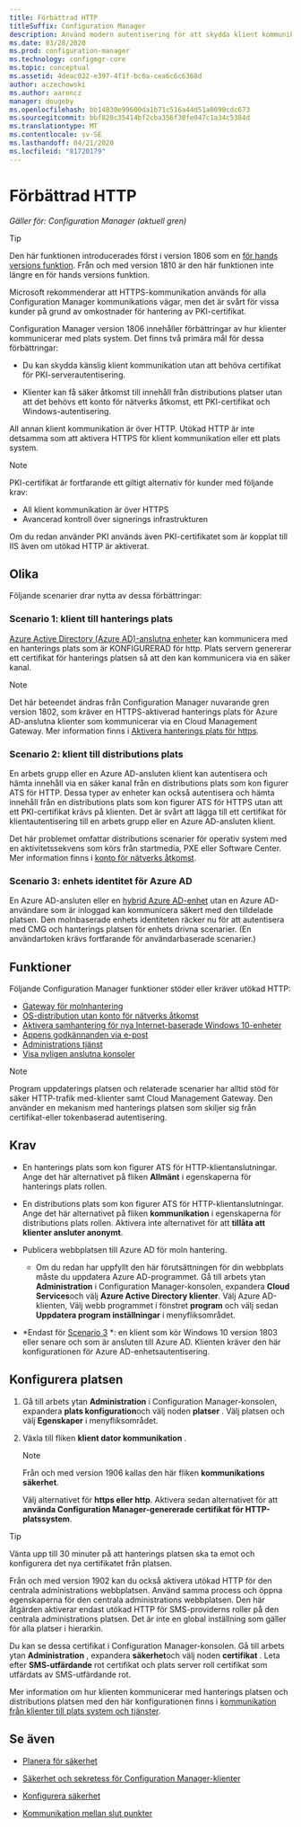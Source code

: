 ```yaml
---
title: Förbättrad HTTP
titleSuffix: Configuration Manager
description: Använd modern autentisering för att skydda klient kommunikation utan behov av PKI-certifikat.
ms.date: 03/28/2020
ms.prod: configuration-manager
ms.technology: configmgr-core
ms.topic: conceptual
ms.assetid: 4deac022-e397-4f1f-bc0a-cea6c6c6368d
author: aczechowski
ms.author: aaroncz
manager: dougeby
ms.openlocfilehash: bb14830e99600da1b71c516a44d51a0090cdc673
ms.sourcegitcommit: bbf820c35414bf2cba356f30fe047c1a34c5384d
ms.translationtype: MT
ms.contentlocale: sv-SE
ms.lasthandoff: 04/21/2020
ms.locfileid: "81720179"
---
```

# <a name="enhanced-http"></a>Förbättrad HTTP

*Gäller för: Configuration Manager (aktuell gren)*

<!--1356889,1358460-->

> [!Tip]  
> Den här funktionen introducerades först i version 1806 som en [för hands versions funktion](../../servers/manage/pre-release-features.md). Från och med version 1810 är den här funktionen inte längre en för hands versions funktion.  

Microsoft rekommenderar att HTTPS-kommunikation används för alla Configuration Manager kommunikations vägar, men det är svårt för vissa kunder på grund av omkostnader för hantering av PKI-certifikat.

Configuration Manager version 1806 innehåller förbättringar av hur klienter kommunicerar med plats system. Det finns två primära mål för dessa förbättringar:  

- Du kan skydda känslig klient kommunikation utan att behöva certifikat för PKI-serverautentisering.  

- Klienter kan få säker åtkomst till innehåll från distributions platser utan att det behövs ett konto för nätverks åtkomst, ett PKI-certifikat och Windows-autentisering.  

All annan klient kommunikation är över HTTP. Utökad HTTP är inte detsamma som att aktivera HTTPS för klient kommunikation eller ett plats system.<!-- SCCMDocs issue #1212 -->

> [!Note]  
> PKI-certifikat är fortfarande ett giltigt alternativ för kunder med följande krav:  
>
> - All klient kommunikation är över HTTPS  
> - Avancerad kontroll över signerings infrastrukturen
>
> Om du redan använder PKI används även PKI-certifikatet som är kopplat till IIS även om utökad HTTP är aktiverat.



## <a name="scenarios"></a><a name="bkmk_scenario"></a>Olika

Följande scenarier drar nytta av dessa förbättringar:  

### <a name="scenario-1-client-to-management-point"></a><a name="bkmk_scenario1"></a>Scenario 1: klient till hanterings plats

<!--1356889-->
[Azure Active Directory (Azure AD)-anslutna enheter](/azure/active-directory/devices/concept-azure-ad-join) kan kommunicera med en hanterings plats som är KONFIGURERAD för http. Plats servern genererar ett certifikat för hanterings platsen så att den kan kommunicera via en säker kanal.

> [!Note]  
> Det här beteendet ändras från Configuration Manager nuvarande gren version 1802, som kräver en HTTPS-aktiverad hanterings plats för Azure AD-anslutna klienter som kommunicerar via en Cloud Management Gateway. Mer information finns i [Aktivera hanterings plats för https](../../clients/manage/cmg/certificates-for-cloud-management-gateway.md#bkmk_mphttps).  

### <a name="scenario-2-client-to-distribution-point"></a><a name="bkmk_scenario2"></a>Scenario 2: klient till distributions plats

<!--1358228-->
En arbets grupp eller en Azure AD-ansluten klient kan autentisera och hämta innehåll via en säker kanal från en distributions plats som kon figurer ATS för HTTP. Dessa typer av enheter kan också autentisera och hämta innehåll från en distributions plats som kon figurer ATS för HTTPS utan att ett PKI-certifikat krävs på klienten. Det är svårt att lägga till ett certifikat för klientautentisering till en arbets grupp eller en Azure AD-ansluten klient.

Det här problemet omfattar distributions scenarier för operativ system med en aktivitetssekvens som körs från startmedia, PXE eller Software Center. Mer information finns i [konto för nätverks åtkomst](accounts.md#network-access-account).<!--1358278-->

### <a name="scenario-3-azure-ad-device-identity"></a><a name="bkmk_scenario3"></a>Scenario 3: enhets identitet för Azure AD

<!--1358460-->
En Azure AD-ansluten eller en [hybrid Azure AD-enhet](/azure/active-directory/devices/concept-azure-ad-join-hybrid) utan en Azure AD-användare som är inloggad kan kommunicera säkert med den tilldelade platsen. Den molnbaserade enhets identiteten räcker nu för att autentisera med CMG och hanterings platsen för enhets drivna scenarier. (En användartoken krävs fortfarande för användarbaserade scenarier.)  


## <a name="features"></a>Funktioner

Följande Configuration Manager funktioner stöder eller kräver utökad HTTP:

- [Gateway för molnhantering](../../clients/manage/cmg/plan-cloud-management-gateway.md)
- [OS-distribution utan konto för nätverks åtkomst](../../../osd/plan-design/planning-considerations-for-automating-tasks.md#enhanced-http)
- [Aktivera samhantering för nya Internet-baserade Windows 10-enheter](../../../comanage/tutorial-co-manage-new-devices.md)
- [Appens godkännanden via e-post](../../../apps/deploy-use/app-approval.md#bkmk_email-approve)
- [Administrations tjänst](../../../develop/adminservice/overview.md)
- [Visa nyligen anslutna konsoler](../../servers/manage/admin-console.md#bkmk_viewconnected)

> [!Note]  
> Program uppdaterings platsen och relaterade scenarier har alltid stöd för säker HTTP-trafik med-klienter samt Cloud Management Gateway. Den använder en mekanism med hanterings platsen som skiljer sig från certifikat-eller tokenbaserad autentisering.<!-- SCCMDocs issue #1148 -->


## <a name="prerequisites"></a>Krav  

- En hanterings plats som kon figurer ATS för HTTP-klientanslutningar. Ange det här alternativet på fliken **Allmänt** i egenskaperna för hanterings plats rollen.  

- En distributions plats som kon figurer ATS för HTTP-klientanslutningar. Ange det här alternativet på fliken **kommunikation** i egenskaperna för distributions plats rollen. Aktivera inte alternativet för att **tillåta att klienter ansluter anonymt**.  

- Publicera webbplatsen till Azure AD för moln hantering.  

    - Om du redan har uppfyllt den här förutsättningen för din webbplats måste du uppdatera Azure AD-programmet. Gå till arbets ytan **Administration** i Configuration Manager-konsolen, expandera **Cloud Services**och välj **Azure Active Directory klienter**. Välj Azure AD-klienten, Välj webb programmet i fönstret **program** och välj sedan **Uppdatera program inställningar** i menyfliksområdet.  

- *Endast för [Scenario 3](#bkmk_scenario3) *: en klient som kör Windows 10 version 1803 eller senare och som är ansluten till Azure AD. Klienten kräver den här konfigurationen för Azure AD-enhetsautentisering.<!-- SCCMDocs issue 1126 -->


## <a name="configure-the-site"></a>Konfigurera platsen

1. Gå till arbets ytan **Administration** i Configuration Manager-konsolen, expandera **plats konfiguration**och välj noden **platser** . Välj platsen och välj **Egenskaper** i menyfliksområdet.  

2. Växla till fliken **klient dator kommunikation** .

    > [!Note]
    > Från och med version 1906 kallas den här fliken **kommunikations säkerhet**.<!-- SCCMDocs#1645 -->  

    Välj alternativet för **https eller http**. Aktivera sedan alternativet för att **använda Configuration Manager-genererade certifikat för HTTP-platssystem**.

> [!Tip]
> Vänta upp till 30 minuter på att hanterings platsen ska ta emot och konfigurera det nya certifikatet från platsen.

<!--3798957-->
Från och med version 1902 kan du också aktivera utökad HTTP för den centrala administrations webbplatsen. Använd samma process och öppna egenskaperna för den centrala administrations webbplatsen. Den här åtgärden aktiverar endast utökad HTTP för SMS-providerns roller på den centrala administrations platsen. Det är inte en global inställning som gäller för alla platser i hierarkin.

Du kan se dessa certifikat i Configuration Manager-konsolen. Gå till arbets ytan **Administration** , expandera **säkerhet**och välj noden **certifikat** . Leta efter **SMS-utfärdande** rot certifikat och plats server roll certifikat som utfärdats av SMS-utfärdande rot.

Mer information om hur klienten kommunicerar med hanterings platsen och distributions platsen med den här konfigurationen finns i [kommunikation från klienter till plats system och tjänster](communications-between-endpoints.md#Planning_Client_to_Site_System).


## <a name="see-also"></a>Se även

- [Planera för säkerhet](../security/plan-for-security.md)  

- [Säkerhet och sekretess för Configuration Manager-klienter](../../clients/deploy/plan/security-and-privacy-for-clients.md)  

- [Konfigurera säkerhet](../security/configure-security.md)  

- [Kommunikation mellan slut punkter](communications-between-endpoints.md)  
